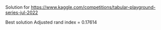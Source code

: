 Solution for https://www.kaggle.com/competitions/tabular-playground-series-jul-2022

Best solution Adjusted rand index = 0.17614